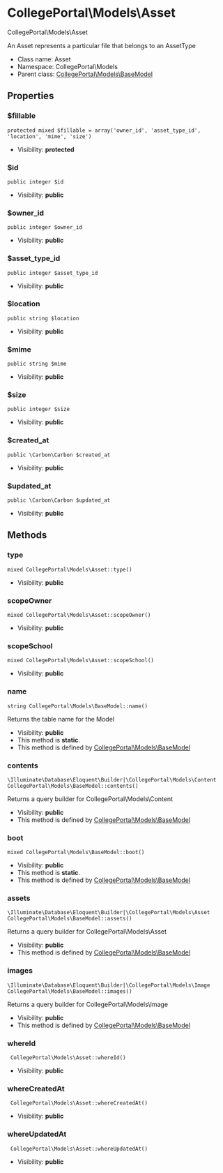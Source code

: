CollegePortal\Models\Asset
===============

CollegePortal\Models\Asset

An Asset represents a particular file that belongs to an AssetType


* Class name: Asset
* Namespace: CollegePortal\Models
* Parent class: [CollegePortal\Models\BaseModel](CollegePortal-Models-BaseModel.md)





Properties
----------


### $fillable

    protected mixed $fillable = array('owner_id', 'asset_type_id', 'location', 'mime', 'size')





* Visibility: **protected**


### $id

    public integer $id





* Visibility: **public**


### $owner_id

    public integer $owner_id





* Visibility: **public**


### $asset_type_id

    public integer $asset_type_id





* Visibility: **public**


### $location

    public string $location





* Visibility: **public**


### $mime

    public string $mime





* Visibility: **public**


### $size

    public integer $size





* Visibility: **public**


### $created_at

    public \Carbon\Carbon $created_at





* Visibility: **public**


### $updated_at

    public \Carbon\Carbon $updated_at





* Visibility: **public**


Methods
-------


### type

    mixed CollegePortal\Models\Asset::type()





* Visibility: **public**




### scopeOwner

    mixed CollegePortal\Models\Asset::scopeOwner()





* Visibility: **public**




### scopeSchool

    mixed CollegePortal\Models\Asset::scopeSchool()





* Visibility: **public**




### name

    string CollegePortal\Models\BaseModel::name()

Returns the table name for the Model



* Visibility: **public**
* This method is **static**.
* This method is defined by [CollegePortal\Models\BaseModel](CollegePortal-Models-BaseModel.md)




### contents

    \Illuminate\Database\Eloquent\Builder|\CollegePortal\Models\Content CollegePortal\Models\BaseModel::contents()

Returns a query builder for CollegePortal\Models\Content



* Visibility: **public**
* This method is defined by [CollegePortal\Models\BaseModel](CollegePortal-Models-BaseModel.md)




### boot

    mixed CollegePortal\Models\BaseModel::boot()





* Visibility: **public**
* This method is **static**.
* This method is defined by [CollegePortal\Models\BaseModel](CollegePortal-Models-BaseModel.md)




### assets

    \Illuminate\Database\Eloquent\Builder|\CollegePortal\Models\Asset CollegePortal\Models\BaseModel::assets()

Returns a query builder for CollegePortal\Models\Asset



* Visibility: **public**
* This method is defined by [CollegePortal\Models\BaseModel](CollegePortal-Models-BaseModel.md)




### images

    \Illuminate\Database\Eloquent\Builder|\CollegePortal\Models\Image CollegePortal\Models\BaseModel::images()

Returns a query builder for CollegePortal\Models\Image



* Visibility: **public**
* This method is defined by [CollegePortal\Models\BaseModel](CollegePortal-Models-BaseModel.md)




### whereId

     CollegePortal\Models\Asset::whereId()





* Visibility: **public**




### whereCreatedAt

     CollegePortal\Models\Asset::whereCreatedAt()





* Visibility: **public**




### whereUpdatedAt

     CollegePortal\Models\Asset::whereUpdatedAt()





* Visibility: **public**



